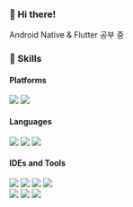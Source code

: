 ### 👋  Hi there!

Android Native & Flutter 공부 중


### 💪 Skills
#### Platforms
<p>
  <img src="https://img.shields.io/badge/Android-3DDC84?style=for-the-badge&logo=Android&logoColor=white"/>
  <img src="https://img.shields.io/badge/Flutter-02569B?style=for-the-badge&logo=Flutter&logoColor=white"/>
</p>

#### Languages
<p>
  <img src="https://img.shields.io/badge/Kotlin-7F52FF?style=for-the-badge&logo=Kotlin&logoColor=white"/> 
  <img src="https://img.shields.io/badge/Java-F36633?style=for-the-badge&logo=java&logoColor=white"/>
  <img src="https://img.shields.io/badge/Python-3776AB?style=for-the-badge&logo=Python&logoColor=white"/>
</p>

#### IDEs and Tools
<p>
  <img src="https://img.shields.io/badge/Notion-000000?style=for-the-badge&logo=Notion&logoColor=white"/>
  <img src="https://img.shields.io/badge/JiraSoftware-0052CC?style=for-the-badge&logo=JiraSoftware&logoColor=white"/>
  <img src="https://img.shields.io/badge/Trello-0052CC?style=for-the-badge&logo=Trello&logoColor=white"/>
  <img src="https://img.shields.io/badge/Figma-F24E1E?style=for-the-badge&logo=Figma&logoColor=white"/>
  <br>
  <img src="https://img.shields.io/badge/IntelliJ_IDEA-000000?style=for-the-badge&logo=intellij-idea&logoColor=white"/>
  <img src="https://img.shields.io/badge/Visual_Studio_Code-0078D4?style=for-the-badge&logo=visual%20studio%20code&logoColor=white"/>
   <img src="https://img.shields.io/badge/Android_Studio-34A853?style=for-the-badge&logo=AndroidStudio&logoColor=white"/>
  
</p>
